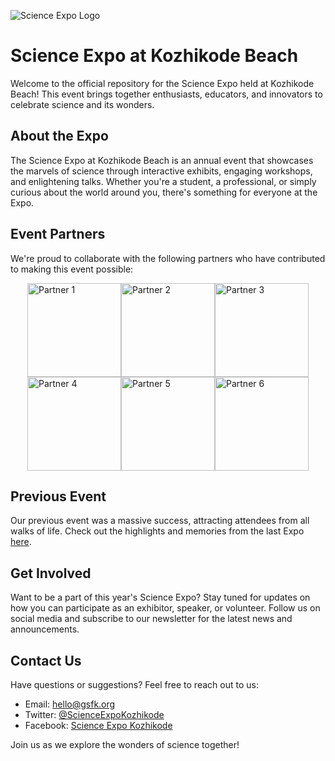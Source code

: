 ![Science Expo Logo](https://sek-omega.vercel.app/assets/Logo-C6qGPc6_.webp)

# Science Expo at Kozhikode Beach

Welcome to the official repository for the Science Expo held at Kozhikode Beach! This event brings together enthusiasts, educators, and innovators to celebrate science and its wonders.

## About the Expo

The Science Expo at Kozhikode Beach is an annual event that showcases the marvels of science through interactive exhibits, engaging workshops, and enlightening talks. Whether you're a student, a professional, or simply curious about the world around you, there's something for everyone at the Expo.

## Event Partners

We're proud to collaborate with the following partners who have contributed to making this event possible:

<div style="display: flex; flex-wrap: wrap; align-items: center; justify-content: center; background:"red" ">
    <img src="https://sek-omega.vercel.app/assets/s1-VmN-NaBp.webp" alt="Partner 1" width="150">
    <img src="https://sek-omega.vercel.app/assets/s2-DfgrlMI1.webp" alt="Partner 2" width="150">
    <img src="https://sek-omega.vercel.app/assets/s3-Ds7t7Faz.webp" alt="Partner 3" width="150">
    <img src="https://sek-omega.vercel.app/assets/s4-7kHF-PJe.webp" alt="Partner 4" width="150">
    <img src="https://sek-omega.vercel.app/assets/s5-Dqr_TOdp.webp" alt="Partner 5" width="150">
    <img src="https://sek-omega.vercel.app/assets/s6-CKZs8COb.webp" alt="Partner 6" width="150">
</div>

## Previous Event

Our previous event was a massive success, attracting attendees from all walks of life. Check out the highlights and memories from the last Expo [here](https://www.gsfk.org/).

## Get Involved

Want to be a part of this year's Science Expo? Stay tuned for updates on how you can participate as an exhibitor, speaker, or volunteer. Follow us on social media and subscribe to our newsletter for the latest news and announcements.

## Contact Us

Have questions or suggestions? Feel free to reach out to us:

- Email: [hello@gsfk.org](mailto:hello@gsfk.org)
- Twitter: [@ScienceExpoKozhikode](https://twitter.com/ScienceExpoKozhikode)
- Facebook: [Science Expo Kozhikode](https://www.facebook.com/ScienceExpoKozhikode)

Join us as we explore the wonders of science together!
